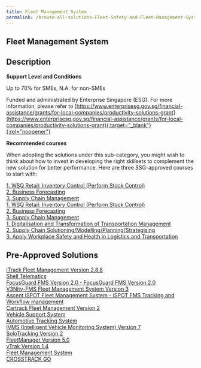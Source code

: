 ```yaml
---
title: Fleet Management System
permalink: /browse-all-solutions-Fleet-Safety-and-Fleet-Management-System/Fleet-Management-System
---
```


## Fleet Management System
## Description

**Support Level and Conditions**

Up to 70% for SMEs, N.A. for non-SMEs

Funded and administrated by Enterprise Singapore (ESG). For more information, please refer to
[https://www.enterprisesg.gov.sg/financial-assistance/grants/for-local-companies/productivity-solutions-grant](https://www.enterprisesg.gov.sg/financial-assistance/grants/for-local-companies/productivity-solutions-grant){:target="_blank"}{:rel="noopener"}

**Recommended courses**

When adopting the solutions under this sub-category, you might wish to think about how to invest in developing the right skillsets to complement the new solution for better performance. Here are three SSG-approved courses to start with:

<a href='https://courses.enterprisejobskills.gov.sg/Course_Internet/CourseDetail/WSQ-Retail-Sf-Inventory-Control-Perform-Stock-Control-Retail-Operations-Synchronous-elearning-2'  target='_blank' rel='noopener'>1. WSQ Retail: Inventory Control (Perform Stock Control)</a><br>
<a href='https://sfec-microsite.enterprisejobskills.gov.sg/courses/details/TGS-2018508939'  target='_blank' rel='noopener'>2. Business Forecasting</a><br>
<a href='https://courses.enterprisejobskills.gov.sg/Course_Internet/CourseDetail/Supply-Chain-Management-6'  target='_blank' rel='noopener'>3. Supply Chain Management</a><br>
<a href='https://courses.enterprisejobskills.gov.sg/Course_Internet/CourseDetail/WSQ-Retail-Sf-Inventory-Control-Perform-Stock-Control-Retail-Operations-Synchronous-elearning-2'  target='_blank' rel='noopener'>1. WSQ Retail: Inventory Control (Perform Stock Control)</a><br>
<a href='https://sfec-microsite.enterprisejobskills.gov.sg/courses/details/TGS-2018508939'  target='_blank' rel='noopener'>2. Business Forecasting</a><br>
<a href='https://courses.enterprisejobskills.gov.sg/Course_Internet/CourseDetail/Supply-Chain-Management-6'  target='_blank' rel='noopener'>3. Supply Chain Management</a><br>
<a href='https://courses.enterprisejobskills.gov.sg/Course_Internet/CourseDetail/Digitalisation-Transformation-Transportation-Management'  target='_blank' rel='noopener'>1. Digitalisation and Transformation of Transportation Management</a><br>
<a href='https://courses.enterprisejobskills.gov.sg/Course_Internet/CourseDetail/Supply-Chain-Solutioning-Modelling-Planning-Strategising-2'  target='_blank' rel='noopener'>2. Supply Chain Solutioning/Modelling/Planning/Strategising</a><br>
<a href='https://courses.enterprisejobskills.gov.sg/Course_Internet/CourseDetail/Apply-Workplace-Safety-Health-Logistics-Transportation-7'  target='_blank' rel='noopener'>3. Apply Workplace Safety and Health in Logistics and Transportation</a><br>

## Pre-Approved Solutions

<a href='/productivity-solutions-grant/solutionrepo/solution693' target='_blank'>iTrack Fleet Management Version 2.8.8</a><br>
<a href='/productivity-solutions-grant/solutionrepo/solution773' target='_blank'>Shell Telematics</a><br>
<a href='/productivity-solutions-grant/solutionrepo/solution985' target='_blank'>FocusGuard FMS Version 2.0 - FocusGuard FMS Version 2.0</a><br>
<a href='/productivity-solutions-grant/solutionrepo/solution1280' target='_blank'>V3Nity-FMS Fleet Management System Version 3 </a><br>
<a href='/productivity-solutions-grant/solutionrepo/solution1293' target='_blank'>Ascent iSPOT Fleet Management System - 	iSPOT FMS Tracking and Workflow management </a><br>
<a href='/productivity-solutions-grant/solutionrepo/solution1299' target='_blank'>Cartrack Fleet Management Version 2</a><br>
<a href='/productivity-solutions-grant/solutionrepo/solution1304' target='_blank'>Vehicle Support System</a><br>
<a href='/productivity-solutions-grant/solutionrepo/solution1457' target='_blank'>Automotive Tracking System</a><br>
<a href='/productivity-solutions-grant/solutionrepo/solution1552' target='_blank'>IVMS (Intelligent Vehicle Monitoring System) Version 7</a><br>
<a href='/productivity-solutions-grant/solutionrepo/solution1685' target='_blank'>SoloTracking Version 2</a><br>
<a href='/productivity-solutions-grant/solutionrepo/solution2054' target='_blank'>FleetManager Version 5.0</a><br>
<a href='/productivity-solutions-grant/solutionrepo/solution2313' target='_blank'>vTrak Version 1.4</a><br>
<a href='/productivity-solutions-grant/solutionrepo/solution2318' target='_blank'>Fleet Management System</a><br>
<a href='/productivity-solutions-grant/solutionrepo/solution2350' target='_blank'>CROSSTRACK GO</a><br>
